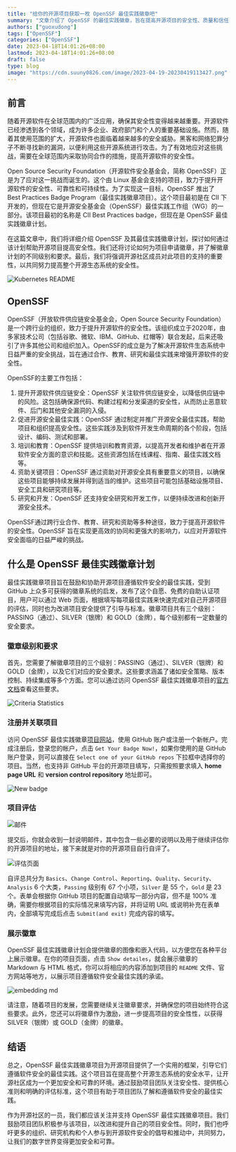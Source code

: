 ```yaml
---
title: "给你的开源项目获取一枚 OpenSSF 最佳实践徽章吧"
summary: "文章介绍了 OpenSSF 的最佳实践徽章，旨在提高开源项目的安全性、质量和信任度。"
authors: ["guoxudong"]
tags: ["OpenSSF"]
categories: ["OpenSSF"]
date: 2023-04-18T14:01:26+08:00
lastmod: 2023-04-18T14:01:26+08:00
draft: false
type: blog
image: "https://cdn.suuny0826.com/image/2023-04-19-20230419113427.png"
---
```

## 前言

随着开源软件在全球范围内的广泛应用，确保其安全性变得越来越重要。开源软件已经渗透到各个领域，成为许多企业、政府部门和个人的重要基础设施。然而，随着其使用范围的扩大，开源软件也面临着越来越多的安全威胁。黑客和网络犯罪分子不断寻找新的漏洞，以便利用这些开源系统进行攻击。为了有效地应对这些挑战，需要在全球范围内采取协同合作的措施，提高开源软件的安全性。

Open Source Security Foundation（开源软件安全基金会，简称 OpenSSF）正是为了应对这一挑战而诞生的。这个由 Linux 基金会支持的项目，致力于提升开源软件的安全性、可靠性和可持续性。为了实现这一目标，OpenSSF 推出了 Best Practices Badge Program（最佳实践徽章项目）。这个项目最初是在 CII 下开发的，但现在它是开源安全基金会（OpenSSF）最佳实践工作组（WG）的一部分。该项目最初的名称是 CII Best Practices badge，但现在是 OpenSSF 最佳实践徽章计划。

在这篇文章中，我们将详细介绍 OpenSSF 及其最佳实践徽章计划，探讨如何通过该计划帮助开源项目提高安全性。我们还将讨论如何为项目申请徽章，并了解徽章计划的不同级别和要求。最后，我们将强调开源社区成员对此项目的支持的重要性，以共同努力提高整个开源生态系统的安全性。

![Kubernetes README](https://cdn.suuny0826.com/image/2023-04-19-20230419101516.png)

## OpenSSF

OpenSSF（开放软件供应链安全基金会，Open Source Security Foundation）是一个跨行业的组织，致力于提升开源软件的安全性。该组织成立于2020年，由多家技术公司（包括谷歌、微软、IBM、GitHub、红帽等）联合发起，后来还吸引了许多其他公司和组织加入。OpenSSF的成立是为了解决开源软件生态系统中日益严重的安全挑战，旨在通过合作、教育、研究和最佳实践来增强开源软件的安全性。

OpenSSF的主要工作包括：

1. 提升开源软件供应链安全：OpenSSF 关注软件供应链安全，以降低供应链中的风险。这包括确保源代码、构建过程和分发渠道的安全性，从而防止恶意软件、后门和其他安全漏洞的入侵。
2. 促进开源安全最佳实践：OpenSSF 通过制定并推广开源安全最佳实践，帮助项目和组织提高安全性。这些实践涉及到软件开发生命周期的各个阶段，包括设计、编码、测试和部署。
3. 培训和教育：OpenSSF 提供培训和教育资源，以提高开发者和维护者在开源软件安全方面的意识和技能。这些资源包括在线课程、指南、最佳实践文档等。
4. 资助关键项目：OpenSSF 通过资助对开源安全具有重要意义的项目，以确保这些项目能够持续发展并得到适当的维护。这些项目可能包括基础设施项目、安全工具和研究项目等。
5. 研究和开发：OpenSSF 还支持安全研究和开发工作，以便持续改进和创新开源安全技术。

OpenSSF通过跨行业合作、教育、研究和资助等多种途径，致力于提高开源软件的安全性。OpenSSF 旨在实现更高效的协同和更强大的影响力，以应对开源软件安全面临的日益严峻的挑战。

## 什么是 OpenSSF 最佳实践徽章计划

最佳实践徽章项目旨在鼓励和协助开源项目遵循软件安全的最佳实践，受到 GitHub 上众多可获得的徽章系统的启发，发布了这个自愿、免费的自助认证项目，用户可以通过 Web 页面，根据填写每项最佳实践来快速完成对自己开源项目的评估，同时也为改进项目安全提供了引导与标准。徽章项目共有三个级别：PASSING（通过）、SILVER（银牌）和 GOLD（金牌），每个级别都有一定数量的安全要求。

### 徽章级别和要求

首先，您需要了解徽章项目的三个级别：PASSING（通过）、SILVER（银牌）和 GOLD（金牌），以及它们对应的安全要求。这些要求涵盖了诸如安全策略、版本控制、持续集成等多个方面。您可以通过访问 OpenSSF 最佳实践徽章项目的[官方文档](https://bestpractices.coreinfrastructure.org/en/criteria_stats)查看这些要求。

![Criteria Statistics](https://cdn.suuny0826.com/image/2023-04-19-20230419114806.png)

### 注册并关联项目

访问 OpenSSF 最佳实践徽章[项目网站](https://bestpractices.coreinfrastructure.org/)，使用 GitHub 账户或注册一个新帐户。完成注册后，登录您的帐户，点击 `Get Your Badge Now!`，如果你使用的是 GitHub 账户登录，则可以直接在 `Select one of your GitHub repos` 下拉框中选择你的项目。当然，也支持非 GitHub 平台的开源项目填写，只需按照要求填入 **home page URL** 和 **version control repository** 地址即可。

![New badge](https://cdn.suuny0826.com/image/2023-04-19-20230419103555.png)

### 项目评估

![邮件](https://cdn.suuny0826.com/image/2023-04-18-20230418142755.png)

提交后，你就会收到一封说明邮件，其中包含一些必要的说明以及用于继续评估你的开源项目的地址，接下来就是对你的开源项目自行自评了。

![评估页面](https://cdn.suuny0826.com/image/2023-04-19-20230419110106.png)

自评总共分为 `Basics`、`Change Control`、`Reporting`、`Quality`、`Security`、`Analysis` 6 个大类，`Passing` 级别有 67 个小项，`Silver` 是 55 个，`Gold` 是 23 个。表单会根据你 GitHub 项目的配置自动填写一部分内容，但不是 100% 准确，需要你根据项目的实际情况来填写内容，并将证明 URL 或说明补充在表单内，全部填写完成后点击 `Submit(and exit)` 完成内容的填写。

### 展示徽章

OpenSSF 最佳实践徽章计划会提供徽章的图像和嵌入代码，以方便您在各种平台上展示徽章。在你的项目页面，点击 `Show detailes`，就会展示徽章的 Markdown 与 HTML 格式，你可以将相应的内容添加到项目的 `README` 文件、官方网站等地方，以展示项目遵循软件安全最佳实践的承诺。

![embedding md](https://cdn.suuny0826.com/image/2023-04-19-20230419105508.png)

请注意，随着项目的发展，您需要继续关注徽章要求，并确保您的项目始终符合这些要求。此外，您还可以将徽章作为激励，进一步提高项目的安全性性，以获得 SILVER（银牌）或 GOLD（金牌）的徽章。

## 结语

总之，OpenSSF 最佳实践徽章项目为开源项目提供了一个实用的框架，引导它们遵循软件安全的最佳实践。这个项目旨在提高整个开源生态系统的安全水平，让开源社区成为一个更加安全和可靠的环境。通过鼓励项目团队关注安全性、提供核心准则和明确的评估标准，这个项目有助于项目团队了解和遵循软件安全的最佳实践。

作为开源社区的一员，我们都应该关注并支持 OpenSSF 最佳实践徽章项目。我们鼓励项目团队积极参与该项目，以改进和提升自己的项目安全性。同时，我们也呼吁更多的组织、研究机构和个人参与到开源软件安全的倡导和推动中，共同努力，让我们的数字世界变得更加安全和可靠。
